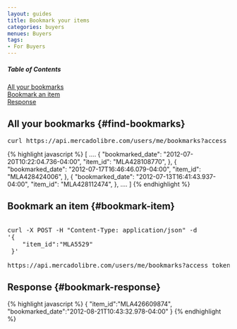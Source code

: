 ```yaml
---
layout: guides
title: Bookmark your items
categories: buyers
menues: Buyers
tags: 
- For Buyers
---
```


<div class="contents">
<h5>Table of Contents</h5>

<dl>
	<dt><a href="javascript:void(0)" onClick="goToByScroll('find-bookmarks')">All your bookmarks</a></dt>
	<dt><a href="javascript:void(0)" onClick="goToByScroll('bookmark-item')">Bookmark an item</a></dt>
	<dt><a href="javascript:void(0)" onClick="goToByScroll('bookmark-response')">Response</a></dt>
</dl>
</div>


## All your bookmarks {#find-bookmarks}

<pre class="terminal">
curl https://api.mercadolibre.com/users/me/bookmarks?access_token=...
</pre>

{% highlight javascript %} 
[
  ....
  {
    "bookmarked_date": "2012-07-20T10:22:04.736-04:00",
    "item_id": "MLA428108770",
  },
  {
    "bookmarked_date": "2012-07-17T16:46:46.079-04:00",
    "item_id": "MLA428424006",
  },
  {
    "bookmarked_date": "2012-07-13T16:41:43.937-04:00",
    "item_id": "MLA428112474",
  },
  ....
]
{% endhighlight %}

## Bookmark an item {#bookmark-item}

<pre class="terminal">

curl -X POST -H "Content-Type: application/json" -d
'{
	"item_id":"MLA5529"
 }'

https://api.mercadolibre.com/users/me/bookmarks?access_token=$ACCESS_TOKEN  
</pre>

## Response {#bookmark-response}

{% highlight javascript %} 
{
	"item_id":"MLA426609874",
	"bookmarked_date":"2012-08-21T10:43:32.978-04:00"
}
{% endhighlight %}

